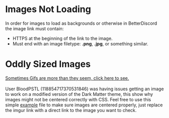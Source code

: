 # Images Not Loading

<div>In order for images to load as backgrounds or otherwise in BetterDiscord the image link must contain:<br>
  
  <ul>
    <li>HTTPS at the beginning of the link to the image.</li>
    <li>Must end with an image filetype: <b>.png</b>, <b>.jpg</b>, or something similar.</li>
  </ul></div>

# Oddly Sized Images

<div><a href="https://github.com/CompletelyUnbelievable/ThemeResource/blob/master/BetterDiscord101/ImageIssues/Images/bRMaNZT.gif">Sometimes Gifs are more than they seem, click here to see.</a></div><br>

<div>User BloodPSTL (118854717370531846) was having issues getting an image to work on a modified version of the Dark Matter theme, this show why images might not be centered correctly with CSS. Feel free to use this simple <a href="https://github.com/CompletelyUnbelievable/ThemeResource/blob/master/BetterDiscord101/ImageIssues/OddlySizedImagesExample.html">example</a> file to make sure images are centered properly, just replace the imgur link with a direct link to the image you want to check.</div>
